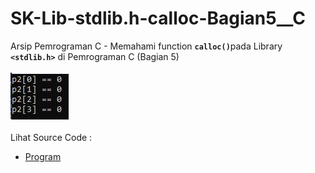 # SK-Lib-stdlib.h-calloc-Bagian5__C
Arsip Pemrograman C - Memahami function <code><b>calloc()</b></code>pada Library <code><b>&lt;stdlib.h></b></code> di Pemrograman C (Bagian 5)<br><br>
<img src="https://github.com/RizkyKhapidsyah/SK-Lib-stdlib.h-calloc-Bagian5__C/blob/master/SK-Lib-stdlib.h-calloc-Bagian5__C/x64/result/001.JPG"><br><br>
Lihat Source Code : <br>
- <a href="https://github.com/RizkyKhapidsyah/SK-Lib-stdlib.h-calloc-Bagian5__C/blob/master/SK-Lib-stdlib.h-calloc-Bagian5__C/Source.c">Program</a>
